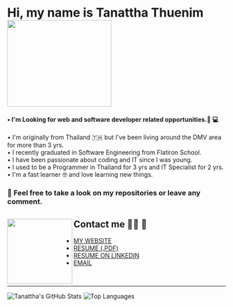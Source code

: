 
# Hi, my name is Tanattha Thuenim <img src="https://media.giphy.com/media/WOwiryOPA0G6jhKqB0/giphy.gif" width="240" height="200" />
#### • I'm Looking for web and software developer related opportunities.👀 💻 </br>

• I'm originally from Thailand 🇹🇭 but I've been living around the DMV area for more than 3 yrs. </br>
• I recently graduated in Software Engineering from Flatiron School. </br>
• I have been passionate about coding and IT since I was young. </br>
• I used to be a Programmer in Thailand for 3 yrs and IT Specialist for 2 yrs. </br>
• I'm a fast learner 🤓  and love learning new things.</br>

### 🔸 Feel free to take a look on my repositories or leave any comment.

## Contact me 👩🏻 📧 <img src="https://media.giphy.com/media/huDbeRCslqAWRJpRJA/giphy.gif" align="left" width="150" height="150"/>
- [MY WEBSITE](http://www.tanattha.info)
- [RESUME (.PDF)](https://drive.google.com/file/d/1MZiwtM-Vg_lZQbkOqAUrxZ16THRuqC5M/view?usp=sharing) </br> 
- [RESUME ON LINKEDIN](https://www.linkedin.com/in/tanattha-thuenim-5b67b31b3/)</br>
- [EMAIL](mailto:tanattha.thuenim@gmail.com")
</br>
<hr>

![Tanattha's GitHub Stats](https://github-readme-stats.vercel.app/api?username=Tanattha&hide=stars&count_private=true&show_icons=true&theme=buefy)
![Top Languages](https://github-readme-stats.vercel.app/api/top-langs/?username=Tanattha&layout=compact&theme=buefy)
